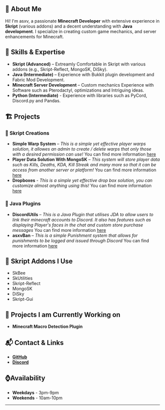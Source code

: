 ## 👋 About Me
Hi! I'm asxv, a passionate **Minecraft Developer** with extensive experience in **Skript** (various addons) and a decent understanding with **Java development**. I specialize in creating custom game mechanics, and server enhancements for Minecraft.

## 🔧 Skills & Expertise
- **Skript (Advanced)** – Extreamly Comfortable in Skript with various addons (e.g., Skript-Reflect, MongoSK, DiSky).
- **Java (Intermediate)** – Experience with Bukkit plugin development and Fabric Mod Development.
- **Minecraft Server Development** – Custom mechanics Experience with Software such as Pterodactyl, optimizations and Intriguing ideas.
- **Python (Intermediate)** - Experience with libraries such as PyCord, Discord.py and Pandas.

## 🏗️ Projects
### **🔹 Skript Creations**
- **Simple Warp System** – *This is a simple yet effective player warps solution, it allowes an admin to create / delete warps that only those with a desired permission can use!* You can find more information [here](https://github.com/asxvas/Warp-System)
- **Player Data Solution With MongoSK** – *This system will store player data such as Kills, Deaths, KDA, Kill Streak and many more so that it can be access from another server or platform!* You can find more information [here](https://github.com/asxvas/Player-Data-System)
- **Dropboxes** - *This is a simple yet effective drop box solution, you can customize almost anything using this!* You can find more information [here](https://github.com/asxvas/dropBox)

### **🔹 Java Plugins**
- **DiscordUtils** – *This is a Java Plugin that utilises JDA to allow users to link their minecraft accounts to Discord. It also has features such as displaying Player's faces in the chat and custom store purchase messages* You can find more information [here](https://github.com/asxvas/DiscordUtils)
- **asxvBan** – *This is a simple Punishment system that allows for punishments to be logged and issued through Discord* You can find more information [here](https://github.com/asxvas/asxvBan)

## 📜 Skript Addons I Use
- SkBee
- SkUtilities
- Skript-Reflect
- MongoSK
- DiSky
- Skript-Gui

## 🧠 Projects I am Currently Working on
- **Minecraft Macro Detection Plugin**

## 📬 Contact & Links
- [**GitHub**](https://github.com/asxvas)
- [**Discord**](https://discordapp.com/users/829710373996986408)

## ⌚Availability
- **Weekdays** - 3pm-9pm
- **Weekends** - 10am-10pm
---

